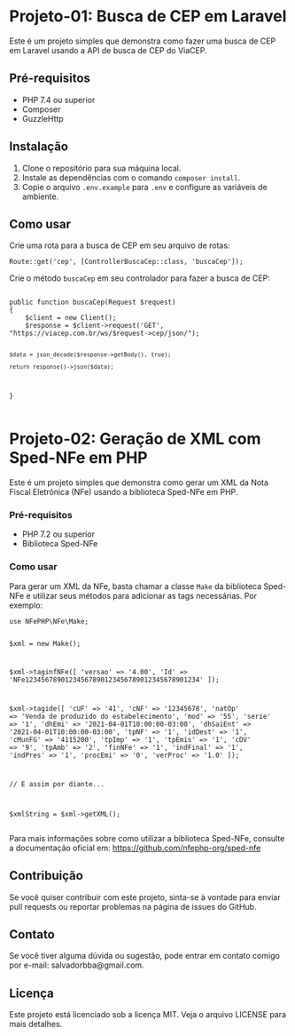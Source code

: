 <!-- Título do Projeto -->
<h1>Projeto-01: Busca de CEP em Laravel</h1>
<!-- Descrição -->
<p>Este é um projeto simples que demonstra como fazer uma busca de CEP em Laravel usando a API de busca de CEP do ViaCEP.</p>
<!-- Pré-requisitos -->
<h2>Pré-requisitos</h2>
<ul>
  <li>PHP 7.4 ou superior</li>
  <li>Composer</li>
  <li>GuzzleHttp</li>
</ul>
<!-- Instalação -->
<h2>Instalação</h2>
<ol>
  <li>Clone o repositório para sua máquina local.</li>
  <li>Instale as dependências com o comando <code>composer install</code>.</li>
  <li>Copie o arquivo <code>.env.example</code> para <code>.env</code> e configure as variáveis de ambiente.</li>
</ol>
<!-- Como usar -->
<h2>Como usar</h2>
<p>Crie uma rota para a busca de CEP em seu arquivo de rotas:</p>
<pre><code>Route::get('cep', [ControllerBuscaCep::class, 'buscaCep']);</code></pre>
<p>Crie o método <code>buscaCep</code> em seu controlador para fazer a busca de CEP:</p>
<pre><code>
public function buscaCep(Request $request)
{
    $client = new Client();
    $response = $client->request('GET', "https://viacep.com.br/ws/$request->cep/json/");

    $data = json_decode($response->getBody(), true);

    return response()->json($data);
}
</code></pre>


<h1>Projeto-02: Geração de XML com Sped-NFe em PHP</h1>
<p>Este é um projeto simples que demonstra como gerar um XML da Nota Fiscal Eletrônica (NFe) usando a biblioteca Sped-NFe em PHP.</p>
<h3>Pré-requisitos</h3>
<ul>
  <li>PHP 7.2 ou superior</li>
  <li>Biblioteca Sped-NFe</li>
</ul>
<h3>Como usar</h3>
<p>Para gerar um XML da NFe, basta chamar a classe <code>Make</code> da biblioteca Sped-NFe e utilizar seus métodos para adicionar as tags necessárias. Por exemplo:</p>
<pre><code>use NFePHP\NFe\Make;

$xml = new Make();

$xml->taginfNFe([
    'versao' => '4.00',
    'Id' => 'NFe12345678901234567890123456789012345678901234'
]);

$xml->tagide([
    'cUF' => '41',
    'cNF' => '12345678',
    'natOp' => 'Venda de produzido do estabelecimento',
    'mod' => '55',
    'serie' => '1',
    'dhEmi' => '2021-04-01T10:00:00-03:00',
    'dhSaiEnt' => '2021-04-01T10:00:00-03:00',
    'tpNF' => '1',
    'idDest' => '1',
    'cMunFG' => '4115200',
    'tpImp' => '1',
    'tpEmis' => '1',
    'cDV' => '9',
    'tpAmb' => '2',
    'finNFe' => '1',
    'indFinal' => '1',
    'indPres' => '1',
    'procEmi' => '0',
    'verProc' => '1.0'
]);

// E assim por diante...

$xmlString = $xml->getXML();
</code></pre>
<p>Para mais informações sobre como utilizar a biblioteca Sped-NFe, consulte a documentação oficial em: <a href="https://github.com/nfephp-org/sped-nfe">https://github.com/nfephp-org/sped-nfe</a></p>


<!-- Contribuição -->
<h2>Contribuição</h2>
<p>Se você quiser contribuir com este projeto, sinta-se à vontade para enviar pull requests ou reportar problemas na página de issues do GitHub.</p>
<!-- Contato -->
<h2>Contato</h2>
<p>Se você tiver alguma dúvida ou sugestão, pode entrar em contato comigo por e-mail: salvadorbba@gmail.com.</p>
<!-- Licença -->
<h2>Licença</h2>
<p>Este projeto está licenciado sob a licença MIT. Veja o arquivo LICENSE para mais detalhes.</p>



